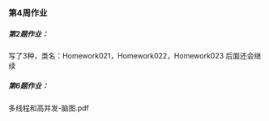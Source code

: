 ### 第4周作业
##### 第2题作业：
写了3种，类名：Homework021，Homework022，Homework023
后面还会继续
##### 第6题作业：
多线程和高并发-脑图.pdf